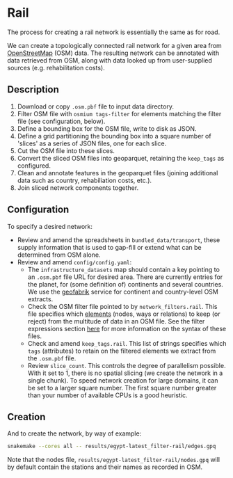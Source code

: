 # Rail

The process for creating a rail network is essentially the same as for road.

We can create a topologically connected rail network for a given area from
[OpenStreetMap](https://www.openstreetmap.org) (OSM) data. The resulting
network can be annotated with data retrieved from OSM, along with data looked up
from user-supplied sources (e.g. rehabilitation costs).

## Description

1. Download or copy `.osm.pbf` file to input data directory.
1. Filter OSM file with `osmium tags-filter` for elements matching the filter file (see configuration, below).
1. Define a bounding box for the OSM file, write to disk as JSON.
1. Define a grid partitioning the bounding box into a square number of 'slices' as a series of JSON files, one for each slice.
1. Cut the OSM file into these slices.
1. Convert the sliced OSM files into geoparquet, retaining the `keep_tags` as configured.
1. Clean and annotate features in the geoparquet files (joining additional data such as country, rehabiliation costs, etc.).
1. Join sliced network components together.

## Configuration

To specify a desired network:

- Review and amend the spreadsheets in `bundled_data/transport`, these supply
  information that is used to gap-fill or extend what can be determined from OSM alone.
- Review and amend `config/config.yaml`:
  - The `infrastructure_datasets` map should contain a key pointing to an `.osm.pbf`
    file URL for desired area. There are currently entries for the planet,
    for (some definition of) continents and several countries. We use
    the [geofabrik](http://download.geofabrik.de/) service for continent and
    country-level OSM extracts.
  - Check the OSM filter file pointed to by `network_filters.rail`.
    This file specifies which [elements](https://wiki.openstreetmap.org/wiki/Elements)
    (nodes, ways or relations) to keep (or reject) from the multitude of data
    in an OSM file. See the filter expressions section
    [here](https://docs.osmcode.org/osmium/latest/osmium-tags-filter.html)
    for more information on the syntax of these files.
  - Check and amend `keep_tags.rail`. This list of strings specifies which
    `tags` (attributes) to retain on the filtered elements we extract from
    the `.osm.pbf` file.
  - Review `slice_count`. This controls the degree of parallelism possible.
    With it set to 1, there is no spatial slicing (we create the network in
    a single chunk). To speed network creation for large domains, it can be
    set to a larger square number. The first square number greater than your
    number of available CPUs is a good heuristic.

## Creation

And to create the network, by way of example:

```bash
snakemake --cores all -- results/egypt-latest_filter-rail/edges.gpq
```

Note that the nodes file, `results/egypt-latest_filter-rail/nodes.gpq`
will by default contain the stations and their names as recorded in OSM.
